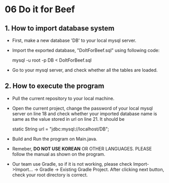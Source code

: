 # 06 Do it for Beef

## 1. How to import database system
  - First, make a new database 'DB' to your local mysql server.
  
  - Import the exported database, "DoItForBeef.sql" using following code:
  
    mysql -u root -p DB < DoItForBeef.sql
    
  - Go to your mysql server, and check whether all the tables are loaded.
  
## 2. How to execute the program
  - Pull the current repository to your local machine.
  
  - Open the current project, change the password of your local mysql server on line 18 and check whether your imported database name is 
  same as the value stored in url on line 21. It should be
  
    static String url = "jdbc:mysql://localhost/DB";

  - Build and Run the program on Main.java.
  
  - Remeber, __DO NOT USE KOREAN__ OR OTHER LANGUAGES. PLEASE follow the manual as shown on the program.
  
  - Our team use Gradle, so if it is not working, please check Import->Import... -> Gradle -> Existing Gradle Project. 
  After clicking next button, check your root directory is correct.
